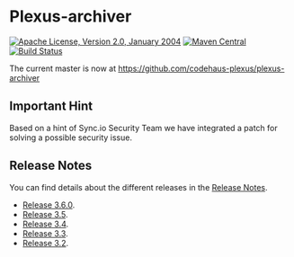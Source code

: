Plexus-archiver
===============

[![Apache License, Version 2.0, January 2004](https://img.shields.io/github/license/codehaus-plexus/plexus-archiver.svg?label=License)](http://www.apache.org/licenses/)
[![Maven Central](https://img.shields.io/maven-central/v/org.codehaus.plexus/plexus-archiver.svg?label=Maven%20Central)](http://search.maven.org/#search%7Cga%7C1%7Cg%3A%22org.codehaus.plexus%22%20a%3A%22plexus-archiver%22)
[![Build Status](https://travis-ci.org/codehaus-plexus/plexus-archiver.svg?branch=master)](https://travis-ci.org/codehaus-plexus/plexus-archiver)

The current master is now at https://github.com/codehaus-plexus/plexus-archiver

## Important Hint

Based on a hint of Sync.io Security Team we have integrated a patch for solving 
a possible security issue.

## Release Notes

You can find details about the different releases in the [Release Notes](https://github.com/codehaus-plexus/plexus-archiver/blob/master/ReleaseNotes.md).

 * [Release 3.6.0](https://github.com/codehaus-plexus/plexus-archiver/blob/master/ReleaseNotes.md#plexus-archiver-360).
 * [Release 3.5](https://github.com/codehaus-plexus/plexus-archiver/blob/master/ReleaseNotes.md#plexus-archiver-35).
 * [Release 3.4](https://github.com/codehaus-plexus/plexus-archiver/blob/master/ReleaseNotes.md#plexus-archiver-34).
 * [Release 3.3](https://github.com/codehaus-plexus/plexus-archiver/blob/master/ReleaseNotes.md#plexus-archiver-33).
 * [Release 3.2](https://github.com/codehaus-plexus/plexus-archiver/blob/master/ReleaseNotes.md#plexus-archiver-32).
